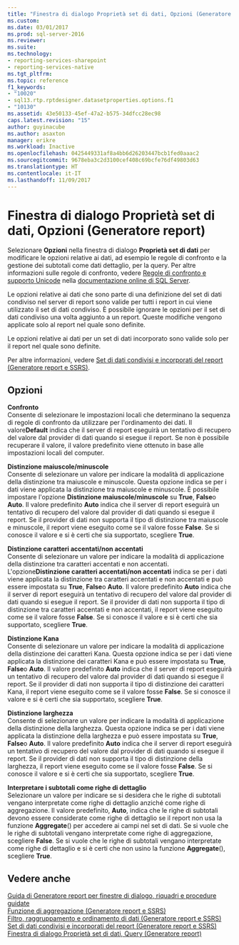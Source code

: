 ```yaml
---
title: "Finestra di dialogo Proprietà set di dati, Opzioni (Generatore report) | Microsoft Docs"
ms.custom: 
ms.date: 03/01/2017
ms.prod: sql-server-2016
ms.reviewer: 
ms.suite: 
ms.technology:
- reporting-services-sharepoint
- reporting-services-native
ms.tgt_pltfrm: 
ms.topic: reference
f1_keywords:
- "10020"
- sql13.rtp.rptdesigner.datasetproperties.options.f1
- "10130"
ms.assetid: 43e50133-45ef-47a2-b575-34dfcc28ec98
caps.latest.revision: "15"
author: guyinacube
ms.author: asaxton
manager: erikre
ms.workload: Inactive
ms.openlocfilehash: 0425449331af8a4bb6d26203447bcb1fed0aaac2
ms.sourcegitcommit: 9678eba3c2d3100cef408c69bcfe76df49803d63
ms.translationtype: HT
ms.contentlocale: it-IT
ms.lasthandoff: 11/09/2017
---
```

# <a name="dataset-properties-dialog-box-options-report-builder"></a>Finestra di dialogo Proprietà set di dati, Opzioni (Generatore report)
  Selezionare **Opzioni** nella finestra di dialogo **Proprietà set di dati** per modificare le opzioni relative ai dati, ad esempio le regole di confronto e la gestione dei subtotali come dati dettaglio, per la query. Per altre informazioni sulle regole di confronto, vedere [Regole di confronto e supporto Unicode](../../relational-databases/collations/collation-and-unicode-support.md) nella [documentazione online di SQL Server](http://go.microsoft.com/fwlink/?linkid=98335).  
  
 Le opzioni relative ai dati che sono parte di una definizione del set di dati condiviso nel server di report sono valide per tutti i report in cui viene utilizzato il set di dati condiviso. È possibile ignorare le opzioni per il set di dati condiviso una volta aggiunto a un report. Queste modifiche vengono applicate solo al report nel quale sono definite.  
  
 Le opzioni relative ai dati per un set di dati incorporato sono valide solo per il report nel quale sono definite.  
  
 Per altre informazioni, vedere [Set di dati condivisi e incorporati del report &#40;Generatore report e SSRS&#41;](../../reporting-services/report-data/report-embedded-datasets-and-shared-datasets-report-builder-and-ssrs.md).  
  
## <a name="options"></a>Opzioni  
 **Confronto**  
 Consente di selezionare le impostazioni locali che determinano la sequenza di regole di confronto da utilizzare per l'ordinamento dei dati. Il valore**Default** indica che il server di report eseguirà un tentativo di recupero del valore dal provider di dati quando si esegue il report. Se non è possibile recuperare il valore, il valore predefinito viene ottenuto in base alle impostazioni locali del computer.  
  
 **Distinzione maiuscole/minuscole**  
 Consente di selezionare un valore per indicare la modalità di applicazione della distinzione tra maiuscole e minuscole. Questa opzione indica se per i dati viene applicata la distinzione tra maiuscole e minuscole. È possibile impostare l'opzione **Distinzione maiuscole/minuscole** su **True**, **False**o **Auto**. Il valore predefinito **Auto** indica che il server di report eseguirà un tentativo di recupero del valore dal provider di dati quando si esegue il report. Se il provider di dati non supporta il tipo di distinzione tra maiuscole e minuscole, il report viene eseguito come se il valore fosse **False**. Se si conosce il valore e si è certi che sia supportato, scegliere **True**.  
  
 **Distinzione caratteri accentati/non accentati**  
 Consente di selezionare un valore per indicare la modalità di applicazione della distinzione tra caratteri accentati e non accentati. L'opzione**Distinzione caratteri accentati/non accentati** indica se per i dati viene applicata la distinzione tra caratteri accentati e non accentati e può essere impostata su **True**, **False**o **Auto**. Il valore predefinito **Auto** indica che il server di report eseguirà un tentativo di recupero del valore dal provider di dati quando si esegue il report. Se il provider di dati non supporta il tipo di distinzione tra caratteri accentati e non accentati, il report viene eseguito come se il valore fosse **False**. Se si conosce il valore e si è certi che sia supportato, scegliere **True**.  
  
 **Distinzione Kana**  
 Consente di selezionare un valore per indicare la modalità di applicazione della distinzione dei caratteri Kana. Questa opzione indica se per i dati viene applicata la distinzione dei caratteri Kana e può essere impostata su **True**, **False**o **Auto**. Il valore predefinito **Auto** indica che il server di report eseguirà un tentativo di recupero del valore dal provider di dati quando si esegue il report. Se il provider di dati non supporta il tipo di distinzione dei caratteri Kana, il report viene eseguito come se il valore fosse **False**. Se si conosce il valore e si è certi che sia supportato, scegliere **True**.  
  
 **Distinzione larghezza**  
 Consente di selezionare un valore per indicare la modalità di applicazione della distinzione della larghezza. Questa opzione indica se per i dati viene applicata la distinzione della larghezza e può essere impostata su **True**, **False**o **Auto**. Il valore predefinito **Auto** indica che il server di report eseguirà un tentativo di recupero del valore dal provider di dati quando si esegue il report. Se il provider di dati non supporta il tipo di distinzione della larghezza, il report viene eseguito come se il valore fosse **False**. Se si conosce il valore e si è certi che sia supportato, scegliere **True**.  
  
 **Interpretare i subtotali come righe di dettaglio**  
 Selezionare un valore per indicare se si desidera che le righe di subtotali vengano interpretate come righe di dettaglio anziché come righe di aggregazione. Il valore predefinito, **Auto**, indica che le righe di subtotali devono essere considerate come righe di dettaglio se il report non usa la funzione **Aggregate**() per accedere ai campi nel set di dati. Se si vuole che le righe di subtotali vengano interpretate come righe di aggregazione, scegliere **False**. Se si vuole che le righe di subtotali vengano interpretate come righe di dettaglio e si è certi che non usino la funzione **Aggregate**(), scegliere **True**.  
  
## <a name="see-also"></a>Vedere anche  
 [Guida di Generatore report per finestre di dialogo, riquadri e procedure guidate](http://msdn.microsoft.com/en-us/2da24891-0b6d-4d3c-8b18-81b98752642f)   
 [Funzione di aggregazione &#40;Generatore report e SSRS&#41;](../../reporting-services/report-design/report-builder-functions-aggregate-function.md)   
 [Filtro, raggruppamento e ordinamento di dati &#40;Generatore report e SSRS&#41;](../../reporting-services/report-design/filter-group-and-sort-data-report-builder-and-ssrs.md)   
 [Set di dati condivisi e incorporati del report &#40;Generatore report e SSRS&#41;](../../reporting-services/report-data/report-embedded-datasets-and-shared-datasets-report-builder-and-ssrs.md)   
 [Finestra di dialogo Proprietà set di dati, Query &#40;Generatore report&#41;](../../reporting-services/report-data/dataset-properties-dialog-box-query-report-builder.md)  
  
  
